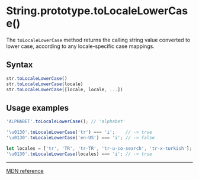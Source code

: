 # String.prototype.toLocaleLowerCase()

The `toLocaleLowerCase` method returns the calling string value converted to lower case, according to any locale-specific case mappings.

## Syntax

```js
str.toLocaleLowerCase()
str.toLocaleLowerCase(locale) 
str.toLocaleLowerCase([locale, locale, ...])
```

## Usage examples

```js
'ALPHABET'.toLocaleLowerCase(); // 'alphabet'

'\u0130'.toLocaleLowerCase('tr') === 'i';    // -> true
'\u0130'.toLocaleLowerCase('en-US') === 'i'; // -> false

let locales = ['tr', 'TR', 'tr-TR', 'tr-u-co-search', 'tr-x-turkish'];
'\u0130'.toLocaleLowerCase(locales) === 'i'; // -> true
```

---

[MDN reference](https://developer.mozilla.org/en-US/docs/Web/JavaScript/Reference/Global_Objects/String/toLocaleLowerCase)


